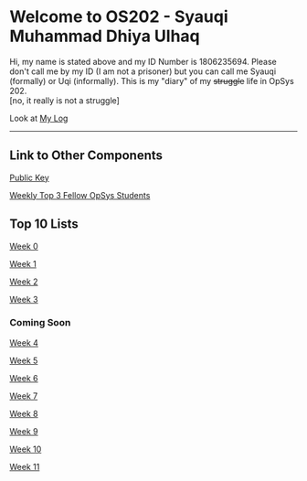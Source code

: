 # Welcome to OS202 - Syauqi Muhammad Dhiya Ulhaq
Hi, my name is stated above and my ID Number is 1806235694. Please don't call me by my ID
(I am not a prisoner) but you can call me Syauqi (formally) or Uqi (informally). This is my "diary" of my <strike>struggle</strike> life in OpSys 202.<br>
[no, it really is not a struggle]

Look at [My Log](https://qiwqiw.github.io/os202/TXT/mylog.txt)

---
## Link to Other Components
[Public Key](/os202/TXT/mypubkey.txt)

[Weekly Top 3 Fellow OpSys Students](/os202/TXT/myrank.txt)
## Top 10 Lists
[Week 0](/os202/W00)

[Week 1](/os202/W01)

[Week 2](/os202/W02)

[Week 3](/os202/W03)

### Coming Soon
[Week 4](/os202/#)

[Week 5](/os202/#)

[Week 6](/os202/#)

[Week 7](/os202/#)

[Week 8](/os202/#)

[Week 9](/os202/#)

[Week 10](/os202/#)

[Week 11](/os202/#)
